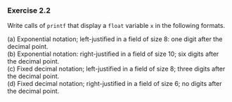 ### Exercise 2.2
Write calls of `printf` that display a `float` variable `x` in the following
formats.

(a) Exponential notation; left-justified in a field of size 8: one digit after
the decimal point.  
(b) Exponential notation: right-justified in a field of size 10; six digits
after the decimal point.  
(c) Fixed decimal notation; left-justified in a field of size 8; three digits
after the decimal point.  
(d) Fixed decimal notation; right-justified in a field of size 6; no digits
after the decimal point.

<!--### Solution
(a) `printf("%8.1e", x);`  
(b) `printf("%-10.6e", x);`  
(c) `printf("%8.3f", x);`  
(d) `printf("%-6.0f", x);`
-->